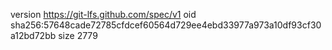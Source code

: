 version https://git-lfs.github.com/spec/v1
oid sha256:57648cade72785cfdcef60564d729ee4ebd33977a973a10df93cf30a12bd72bb
size 2779
